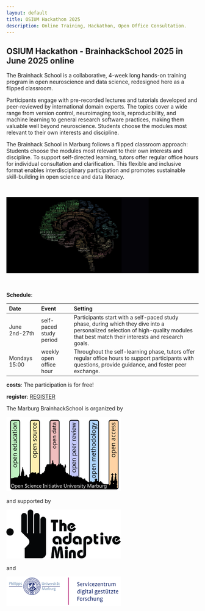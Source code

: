 ```yaml
---
layout: default
title: OSIUM Hackathon 2025
description: Online Training, Hackathon, Open Office Consultation.
---
```



## OSIUM Hackathon - BrainhackSchool 2025 in June 2025 online

The Brainhack School is a collaborative, 4-week long hands-on training program in open neuroscience and data science, redesigned here as a flipped classroom.

Participants engage with pre-recorded lectures and tutorials developed and peer-reviewed by international domain experts. The topics cover a wide range from version control, neuroimaging tools, reproducibility, and machine learning to general research software practices, making them valuable well beyond neuroscience. 
Students choose the modules most relevant to their own interests and discipline.

The Brainhack School in Marburg follows a flipped classroom approach:
Students choose the modules most relevant to their own interests and discipline. To support self-directed learning, tutors offer regular office hours for individual consultation and clarification. 
This flexible and inclusive format enables interdisciplinary participation and promotes sustainable skill-building in open science and data literacy.

<br>

![BHS-Logo](./assets/images/brainhackSchool.jpg)

<br>

**Schedule**:

| Date | Event | Setting |
|:---------------|:--------------|:---------------|
| June 2nd-27th | self-paced study period | Participants start with a self-paced study phase, during which they dive into a personalized selection of high-quality modules that best match their interests and research goals. |
| Mondays 15:00 | weekly open office hour | Throughout the self-learning phase, tutors offer regular office hours to support participants with questions, provide guidance, and foster peer exchange. |


**costs**: The participation is for free!

**register**: <a href="https://redcap.kks.uni-marburg.de/surveys/?s=XPWKTAAW3W7N7KRE">REGISTER</a>


The Marburg BrainhackSchool is organized by 

<img src="./assets/images/OSIUM_logo.png" alt="OSIUM-Logo" width="300">

and supported by

<img src="./assets/images/TAM_Logo_Vector.png" alt="MARA-Logo" width="300">

and 

<img src="./assets/images/eResearch-logo.png" alt="MARA-Logo" width="300">

<br>
<br>
